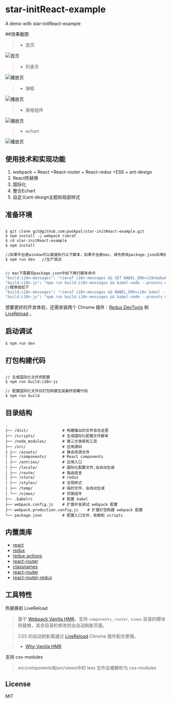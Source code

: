 # star-initReact-example

A demo with star-initReact-example


##效果截图
>* 首页

![首页](https://raw.githubusercontent.com/pookpal/star-initReact-example/master/screenshots/1.png)

>* 列表页

![播放页](https://raw.githubusercontent.com/pookpal/star-initReact-example/master/screenshots/2.png)

>* 弹框

![播放页](https://raw.githubusercontent.com/pookpal/star-initReact-example/master/screenshots/3.png)

>* 表格组件

![播放页](https://raw.githubusercontent.com/pookpal/star-initReact-example/master/screenshots/4.png)

>* echart

![播放页](https://raw.githubusercontent.com/pookpal/star-initReact-example/master/screenshots/5.png)


## 使用技术和实现功能
1. webpack + React +React-router + React-redux +ES6 + ant-design
2. React热替换
3. 国际化
4. 整合Echart
5. 自定义ant-design主题和局部样式


## 准备环境

```bash

$ git clone git@github.com:pookpal/star-initReact-example.git
$ npm install -g webpack rimraf 
$ cd star-initReact-example
$ npm install

//如果平台是window可以直接执行以下脚本，如果平台是mac，请先修改package.json后再执行以下命令(具体修改方法见下方)
$ npm run dev   //生产调试


// mac下需要将package.json中如下两行脚本命令
"build:i18n-messages": "rimraf i18n-messages && SET BABEL_ENV=i18n&&babel --quiet src > c:nul",
"build:i18n-js": "npm run build:i18n-messages && babel-node --presets es2015 scripts/translate.js"
//替换成如下
"build:i18n-messages": "rimraf i18n-messages && BABEL_ENV=i18n babel --quiet src > /dev/null",
"build:i18n-js": "npm run build:i18n-messages && babel-node --presets es2015 scripts/translate.js"
```

想要更好的开发体验，还需安装两个 Chrome 插件：[Redux DevTools](https://chrome.google.com/webstore/detail/lmhkpmbekcpmknklioeibfkpmmfibljd) 和 [LiveReload](https://chrome.google.com/webstore/detail/livereload/jnihajbhpnppcggbcgedagnkighmdlei) 。

## 启动调试

```bash
$ npm run dev
```

## 打包构建代码

```bash

// 生成国际化文件供配置
$ npm run build:i18n-js

// 配置国际化文件后打包构建生成最终部署代码
$ npm run build

```

## 目录结构

```
.
├── /dist/               # 构建输出的文件会在这里
├── /scripts/            # 生成国际化配置文件脚本
├── /node_modules/       # 第三方类库和工具
├── /src/                # 应用源码
├ ├── /assets/           # 静态资源文件
│ ├── /components/       # React components
│ ├── /entries/          # 应用入口
│ ├── /locale/           # 国际化配置文件,会自动生成
│ ├── /route/            # 路由信息
│ ├── /store/            # redux 
│ ├── /styles/           # 全局样式 
│ ├── /temp/             # 临时文件，会自动生成
│ └── /views/            # 页面组件
├── .babelrc             # 配置 babel
├── webpack.config.js    # 扩展开发调试 webpack 配置
├── webpack.production.config.js    # 扩展打包构建 webpack 配置
└── package.json         # 配置入口文件、依赖和 scripts
```


## 内置类库

- [react](https://github.com/facebook/react)
- [redux](https://github.com/reactjs/redux)
- [redux-actions](https://github.com/acdlite/redux-actions)
- [react-router](https://github.com/reactjs/react-router)
- [classnames](https://github.com/JedWatson/classnames)
- [react-router](https://github.com/reactjs/react-router)
- [react-router-redux](https://github.com/reactjs/react-router-redux)

## 工具特性

热替换和 LiveReload

> 基于 [Webpack Vanilla HMR](https://webpack.github.io/docs/hot-module-replacement-with-webpack.html)，支持 `components`, `router`, `views` 目录的模块热替换，其余目录的修改则会自动刷新页面。

> CSS 的自动刷新需通过 [LiveReload](https://chrome.google.com/webstore/detail/livereload/jnihajbhpnppcggbcgedagnkighmdlei) Chrome 插件配合使用。

> - [Why Vanilla HMR](https://github.com/reactjs/redux/pull/1455)

支持 css-modules

> src/components和src/views中的 less 文件会被解析为 css-modules

## License
MIT

